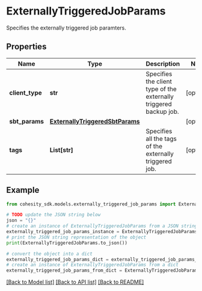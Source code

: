 # ExternallyTriggeredJobParams

Specifies the externally triggered job paramters.

## Properties

Name | Type | Description | Notes
------------ | ------------- | ------------- | -------------
**client_type** | **str** | Specifies the client type of the externally triggered backup job. | [optional] 
**sbt_params** | [**ExternallyTriggeredSbtParams**](ExternallyTriggeredSbtParams.md) |  | [optional] 
**tags** | **List[str]** | Specifies all the tags of the externally triggered job. | [optional] 

## Example

```python
from cohesity_sdk.models.externally_triggered_job_params import ExternallyTriggeredJobParams

# TODO update the JSON string below
json = "{}"
# create an instance of ExternallyTriggeredJobParams from a JSON string
externally_triggered_job_params_instance = ExternallyTriggeredJobParams.from_json(json)
# print the JSON string representation of the object
print(ExternallyTriggeredJobParams.to_json())

# convert the object into a dict
externally_triggered_job_params_dict = externally_triggered_job_params_instance.to_dict()
# create an instance of ExternallyTriggeredJobParams from a dict
externally_triggered_job_params_from_dict = ExternallyTriggeredJobParams.from_dict(externally_triggered_job_params_dict)
```
[[Back to Model list]](../README.md#documentation-for-models) [[Back to API list]](../README.md#documentation-for-api-endpoints) [[Back to README]](../README.md)


